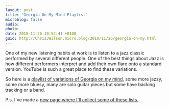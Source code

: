 ```yaml
---
layout: post
title: "Georgia On My Mind Playlist"
microblog: false
audio: 
photo: 
date: 2018-11-26 10:52:41 +0100
guid: http://ChrisJWilson.micro.blog/2018/11/26/georgia-on-my.html
---
```

One of my new listening habits at work is to listen to a jazz classic performed by several different people. One of the best things about Jazz is how different performers interpret and add their own flare onto a standard version. YouTube is such a great place to find these variations. 

So here is a [playlist of variations of Georgia on my mind](https://www.youtube.com/playlist?list=PLykefMsqC1nda54r6js-w5tOFCc7YTCgd), some more jazzy, some more bluesy, many are solo guitar pieces but some have backing tracking or a band. 


P.s. I've made a [new page where I'll collect some of these lists.](http://chrisjwilson.me/jazz-standards/) 
